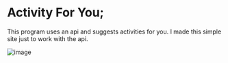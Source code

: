 # Activity For You;

This program uses an api and suggests activities for you. I made this simple site just to work with the api.

![image](https://user-images.githubusercontent.com/74311184/151672849-f5bc21cd-bb63-48a2-83ab-d456d8b2dda8.png)
